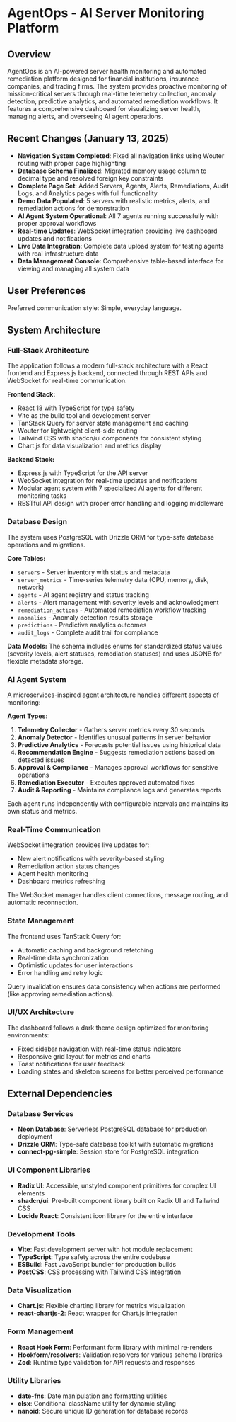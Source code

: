 # AgentOps - AI Server Monitoring Platform

## Overview

AgentOps is an AI-powered server health monitoring and automated remediation platform designed for financial institutions, insurance companies, and trading firms. The system provides proactive monitoring of mission-critical servers through real-time telemetry collection, anomaly detection, predictive analytics, and automated remediation workflows. It features a comprehensive dashboard for visualizing server health, managing alerts, and overseeing AI agent operations.

## Recent Changes (January 13, 2025)

- **Navigation System Completed**: Fixed all navigation links using Wouter routing with proper page highlighting
- **Database Schema Finalized**: Migrated memory usage column to decimal type and resolved foreign key constraints  
- **Complete Page Set**: Added Servers, Agents, Alerts, Remediations, Audit Logs, and Analytics pages with full functionality
- **Demo Data Populated**: 5 servers with realistic metrics, alerts, and remediation actions for demonstration
- **AI Agent System Operational**: All 7 agents running successfully with proper approval workflows
- **Real-time Updates**: WebSocket integration providing live dashboard updates and notifications
- **Live Data Integration**: Complete data upload system for testing agents with real infrastructure data
- **Data Management Console**: Comprehensive table-based interface for viewing and managing all system data

## User Preferences

Preferred communication style: Simple, everyday language.

## System Architecture

### Full-Stack Architecture
The application follows a modern full-stack architecture with a React frontend and Express.js backend, connected through REST APIs and WebSocket for real-time communication.

**Frontend Stack:**
- React 18 with TypeScript for type safety
- Vite as the build tool and development server
- TanStack Query for server state management and caching
- Wouter for lightweight client-side routing
- Tailwind CSS with shadcn/ui components for consistent styling
- Chart.js for data visualization and metrics display

**Backend Stack:**
- Express.js with TypeScript for the API server
- WebSocket integration for real-time updates and notifications
- Modular agent system with 7 specialized AI agents for different monitoring tasks
- RESTful API design with proper error handling and logging middleware

### Database Design
The system uses PostgreSQL with Drizzle ORM for type-safe database operations and migrations.

**Core Tables:**
- `servers` - Server inventory with status and metadata
- `server_metrics` - Time-series telemetry data (CPU, memory, disk, network)
- `agents` - AI agent registry and status tracking
- `alerts` - Alert management with severity levels and acknowledgment
- `remediation_actions` - Automated remediation workflow tracking
- `anomalies` - Anomaly detection results storage
- `predictions` - Predictive analytics outcomes
- `audit_logs` - Complete audit trail for compliance

**Data Models:**
The schema includes enums for standardized status values (severity levels, alert statuses, remediation statuses) and uses JSONB for flexible metadata storage.

### AI Agent System
A microservices-inspired agent architecture handles different aspects of monitoring:

**Agent Types:**
1. **Telemetry Collector** - Gathers server metrics every 30 seconds
2. **Anomaly Detector** - Identifies unusual patterns in server behavior
3. **Predictive Analytics** - Forecasts potential issues using historical data
4. **Recommendation Engine** - Suggests remediation actions based on detected issues
5. **Approval & Compliance** - Manages approval workflows for sensitive operations
6. **Remediation Executor** - Executes approved automated fixes
7. **Audit & Reporting** - Maintains compliance logs and generates reports

Each agent runs independently with configurable intervals and maintains its own status and metrics.

### Real-Time Communication
WebSocket integration provides live updates for:
- New alert notifications with severity-based styling
- Remediation action status changes
- Agent health monitoring
- Dashboard metrics refreshing

The WebSocket manager handles client connections, message routing, and automatic reconnection.

### State Management
The frontend uses TanStack Query for:
- Automatic caching and background refetching
- Real-time data synchronization
- Optimistic updates for user interactions
- Error handling and retry logic

Query invalidation ensures data consistency when actions are performed (like approving remediation actions).

### UI/UX Architecture
The dashboard follows a dark theme design optimized for monitoring environments:
- Fixed sidebar navigation with real-time status indicators
- Responsive grid layout for metrics and charts
- Toast notifications for user feedback
- Loading states and skeleton screens for better perceived performance

## External Dependencies

### Database Services
- **Neon Database**: Serverless PostgreSQL database for production deployment
- **Drizzle ORM**: Type-safe database toolkit with automatic migrations
- **connect-pg-simple**: Session store for PostgreSQL integration

### UI Component Libraries
- **Radix UI**: Accessible, unstyled component primitives for complex UI elements
- **shadcn/ui**: Pre-built component library built on Radix UI and Tailwind CSS
- **Lucide React**: Consistent icon library for the entire interface

### Development Tools
- **Vite**: Fast development server with hot module replacement
- **TypeScript**: Type safety across the entire codebase
- **ESBuild**: Fast JavaScript bundler for production builds
- **PostCSS**: CSS processing with Tailwind CSS integration

### Data Visualization
- **Chart.js**: Flexible charting library for metrics visualization
- **react-chartjs-2**: React wrapper for Chart.js integration

### Form Management
- **React Hook Form**: Performant form library with minimal re-renders
- **Hookform/resolvers**: Validation resolvers for various schema libraries
- **Zod**: Runtime type validation for API requests and responses

### Utility Libraries
- **date-fns**: Date manipulation and formatting utilities
- **clsx**: Conditional className utility for dynamic styling
- **nanoid**: Secure unique ID generation for database records